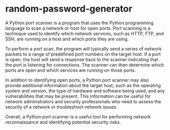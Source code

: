 # random-password-generator

A Python port scanner is a program that uses the Python programming language to scan a network or host for open ports. Port scanning is a technique used to identify which network services, such as HTTP, FTP, and SSH, are running on a host and which ports they are using.  

To perform a port scan, the program will typically send a series of network packets to a range of predefined port numbers on the target host. If a port is open, the host will send a response back to the scanner indicating that the port is listening for connections. The scanner can then determine which ports are open and which services are running on those ports.  

In addition to identifying open ports, a Python port scanner may also provide additional information about the target host, such as the operating system and version, the type of hardware and software being used, and any vulnerabilities that may be present. This information can be useful for network administrators and security professionals who need to assess the security of a network or troubleshoot network issues.  

Overall, a Python port scanner is a useful tool for performing network reconnaissance and identifying potential security risks.
